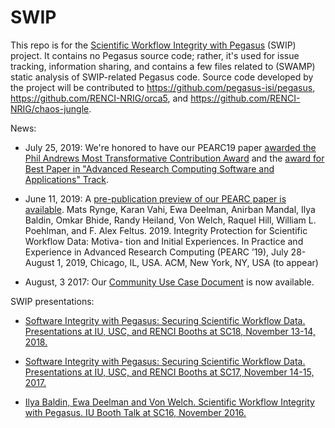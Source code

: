 # SWIP
This repo is for the [Scientific Workflow Integrity with Pegasus](https://cacr.iu.edu/projects/swip/index.php) (SWIP) project. It contains no Pegasus source code; rather, it's used for issue tracking, information sharing, and contains a few files related to (SWAMP) static analysis of SWIP-related Pegasus code. Source code developed by the project will be contributed to https://github.com/pegasus-isi/pegasus, https://github.com/RENCI-NRIG/orca5, and https://github.com/RENCI-NRIG/chaos-jungle.

News:
* July 25, 2019: We're honored to have our PEARC19 paper [awarded the Phil Andrews Most Transformative Contribution Award](https://www.pearc19.pearc.org/phil-andrews-award) and the [award for Best Paper in "Advanced Research Computing Software and Applications" Track](https://www.pearc19.pearc.org/awards).

* June 11, 2019: A [pre-publication preview of our PEARC paper is available](Integrity_Protection_for_Scientific_Workfow_Data.pdf). Mats Rynge, Karan Vahi, Ewa Deelman, Anirban Mandal, Ilya Baldin, Omkar Bhide, Randy Heiland, Von Welch, Raquel Hill, William L. Poehlman, and F. Alex Feltus. 2019. Integrity Protection for Scientific Workflow Data: Motiva- tion and Initial Experiences. In Practice and Experience in Advanced Research Computing (PEARC ’19), July 28-August 1, 2019, Chicago, IL, USA. ACM, New York, NY, USA (to appear)

* August, 3 2017: Our [Community Use Case Document](https://github.com/IU-CACR/SWIP/blob/master/SWIP-Community-Use-Cases.pdf) is now available.

SWIP presentations:
* [Software Integrity with Pegasus: Securing Scientific Workflow Data. Presentations at IU, USC, and RENCI Booths at SC18, November 13-14, 2018.](https://doi.org/10.6084/m9.figshare.7430252.v1)

* [Software Integrity with Pegasus: Securing Scientific Workflow Data. Presentations at IU, USC, and RENCI Booths at SC17, November 14-15, 2017.](https://doi.org/10.6084/m9.figshare.5687089.v1)

* [Ilya Baldin, Ewa Deelman and Von Welch. Scientific Workflow Integrity with Pegasus. IU Booth Talk at SC16, November 2016.](https://dx.doi.org/10.6084/m9.figshare.4282499)

